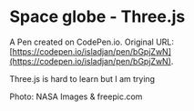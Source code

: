 # Space globe - Three.js

A Pen created on CodePen.io. Original URL: [https://codepen.io/isladjan/pen/bGpjZwN](https://codepen.io/isladjan/pen/bGpjZwN).

Three.js is hard to learn but I am trying

Photo: NASA Images & freepic.com